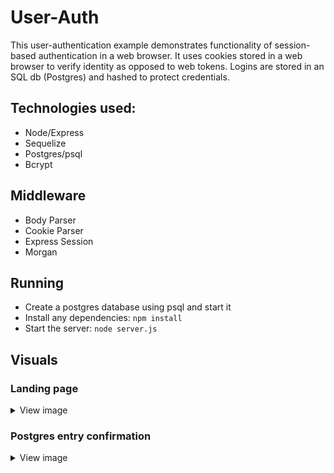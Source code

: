 # User-Auth
This user-authentication example demonstrates functionality of session-based authentication in a web browser.  It uses cookies stored in a web browser to verify identity as opposed to web tokens.  Logins are stored in an SQL db (Postgres) and hashed to protect credentials.

## Technologies used:
* Node/Express
* Sequelize
* Postgres/psql
* Bcrypt

## Middleware
* Body Parser
* Cookie Parser
* Express Session
* Morgan

## Running 
* Create a postgres database using psql and start it
* Install any dependencies: ``npm install``
* Start the server: ``node server.js``


## Visuals

### Landing page
<details><summary>View image</summary>

![Landing Page](https://user-images.githubusercontent.com/29722295/72854183-7e36b000-3c68-11ea-80b2-22766acd41e1.png)
</details>

### Postgres entry confirmation
<details><summary>View image</summary>
  
![DB entry](https://user-images.githubusercontent.com/29722295/72925503-aa553e00-3d07-11ea-8f10-f182698a6415.png)
</details>